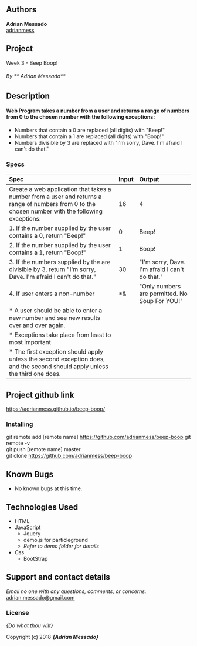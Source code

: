 ## Authors
 **Adrian Messado**  
[adrianmess](https://github.com/adrianmess)

## Project
Week 3 - Beep Boop!

###### By ** Adrian Messado**

## Description
#### Web Program takes a number from a user and returns a range of numbers from 0 to the chosen number with the following exceptions:

* Numbers that contain a 0 are replaced (all digits) with "Beep!"
* Numbers that contain a 1 are replaced (all digits) with "Boop!"
* Numbers divisible by 3 are replaced with "I'm sorry, Dave. I'm afraid I can't do that."

### Specs
| Spec | Input | Output |
| :-------------     | :------------- | :------------- |
| Create a web application that takes a number from a user and returns a range of numbers from 0 to the chosen number with the following exceptions:  | 16 | 4
| 1. If the number supplied by the user contains a 0, return "Beep!" | 0 | Beep!
| 2. If the number supplied by the user contains a 1, return "Boop!" | 1 | Boop!
| 3. If the numbers supplied by the are divisible by 3, return "I'm sorry, Dave. I'm afraid I can't do that." | 30 | "I'm sorry, Dave. I'm afraid I can't do that."
| 4. If user enters a non-number | *& | "Only numbers are permitted. No Soup For YOU!"
| * A user should be able to enter a new number and see new results over and over again.
| * Exceptions take place from least to most important
| * The first exception should apply unless the second exception does, and the second should apply unless the third one does.

## Project github link
https://adrianmess.github.io/beep-boop/

### Installing

git remote add [remote name] https://github.com/adrianmess/beep-boop
git remote -v  
git push [remote name] master  
git clone https://github.com/adrianmess/beep-boop




## Known Bugs
* No known bugs at this time.

## Technologies Used
* HTML
* JavaScript
  * Jquery
  * demo.js for particleground
  * *Refer to demo folder for details*
* Css
  * BootStrap


## Support and contact details

_Email no one with any questions, comments, or concerns._
[adrian.messado@gmail.com](adrian.messado@gmail.com)

### License

*{Do what thou wilt}*

Copyright (c) 2018 **_{Adrian Messado}_**
